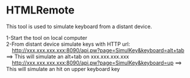 # HTMLRemote

This tool is used to simulate keyboard from a distant device.

1-Start the tool on local computer</br>
2-From distant device simulate keys with HTTP url: </br>
&nbsp;&nbsp;&nbsp;&nbsp;http://xxx.xxx.xxx.xxx:8090/api.pw?page=SimulKey&keyboard=alt+tab ==> This will simulate an alt+tab on xxx.xxx.xxx.xxx
&nbsp;&nbsp;&nbsp;&nbsp;http://xxx.xxx.xxx.xxx:8090/api.pw?page=SimulKey&keyboard=up ==> This will simulate an hit on upper keyboard key
